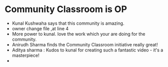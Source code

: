 # Community Classroom is OP

- Kunal Kushwaha says that this community is amazing.
- owner change file ,at line 4
- More power to kunal. love the work which your are doing for the community.
- Anirudh Sharma finds the Community Classroom initiative really great!
- Aditya sharma : Kudos to kunal for creating such a fantastic video - it's a masterpiece!
- 
